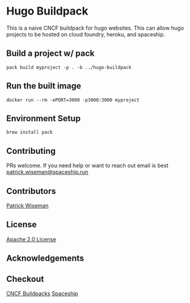 # Hugo Buildpack
This is a naive CNCF buildpack for hugo websites. This can allow hugo projects to be hosted on cloud foundry, heroku, and spaceship.

## Build a project w/ pack

```
pack build myproject -p . -b ../hugo-buildpack
```

## Run the built image

```
docker run --rm -ePORT=3000 -p3000:3000 myproject
```

## Environment Setup

```
brew install pack
```

## Contributing
PRs welcome. If you need help or want to reach out email is best patrick.wiseman@spaceship.run

## Contributors
[Patrick Wiseman](mailto:patrick.wiseman@spaceship.run)

## License
[Apache 2.0 License](./LICENSE)

## Acknowledgements

## Checkout
[CNCF Buildpacks](https://buildpacks.io)
[Spaceship](https://spaceship.run)

